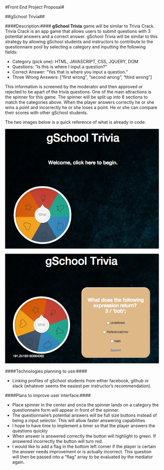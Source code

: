 #Front End Project Proposal#

##gSchool Trivia##

####Description:####
**gSchool Trivia** game will be similar to Trivia Crack. Trivia Crack is an app game that allows users to submit questions with 3 potential answers and a correct answer. gSchool Trivia will be similar to this strategy by allowing gSchool students and instructors to contribute to the questionnaire pool by selecting a category and inputting the following fields:
  * Category (pick one): HTML, JAVASCRIPT, CSS, JQUERY, DOM
  * Questions: “Is this is where I input a question?”
  * Correct Answer: “Yes that is where you input a question.”
  * Three Wrong Answers: [“first wrong”, “second wrong”, “third wrong”]

This information is screened by the moderator and then approved or rejected to be apart of the trivia questions. One of the main attractions is the spinner for this game. The spinner will be split up into 6 sections to match the categories above. When the player answers correctly he or she wins a point and incorrectly he or she loses a point. He or she can compare their scores with other gSchool students.

The two images below is a quick reference of what is already in code:

![](/images/trivia1.png)

![](/images/trivia2.png)

####Technologies planning to use:####

 * Linking profiles of gSchool students from either facebook, github or slack (whatever seems the easiest per instructor’s recommendation).

####Plans to improve user interface:####
* Place spinner in the center and once the spinner lands on a category the questionnaire form will appear in front of the spinner.
* The questionnaire’s potential answers will be full size buttons instead of being a input selector. This will allow faster answering capabilities
* I hope to have time to implement a timer so that the player answers the questions quickly
* When answer is answered correctly the button will highlight to green. If answered incorrectly the button will turn red.
* I would like to add a flag in the bottom left corner if the player is certain the answer needs improvement or is actually incorrect. This question will then be passed into a “flag” array to be evaluated by the mediator again.
